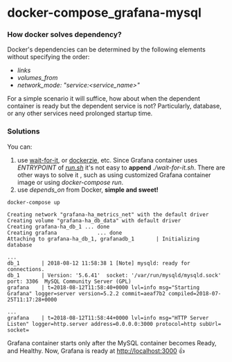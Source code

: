 # docker-compose_grafana-mysql

### How docker solves dependency?
Docker's dependencies can be determined by the following elements without specifying the order:
* *links*
* *volumes_from*
* *network_mode: "service:<service_name>"*

For a simple scenario it will suffice, how about when the dependent container is ready but the dependent service is not? Particularly, database, or any other services need prolonged startup time.

### Solutions

You can:
1. use [wait-for-it](https://github.com/vishnubob/wait-for-it), or [dockerzie](https://github.com/jwilder/dockerize), etc. Since Grafana container uses *ENTRYPOINT* of *[run.sh](https://github.com/grafana/grafana-docker/blob/master/run.sh)* it's not easy to **append** *./wait-for-it.sh*. There are other ways to solve it , such as using customized Grafana container image or using *docker-compose run*.
1. use *depends_on* from Docker, **simple and sweet!**

```
docker-compose up

Creating network "grafana-ha_metrics_net" with the default driver
Creating volume "grafana-ha_db_data" with default driver
Creating grafana-ha_db_1 ... done
Creating grafana             ... done
Attaching to grafana-ha_db_1, grafanadb_1       | Initializing database

...
db_1       | 2018-08-12 11:58:38 1 [Note] mysqld: ready for connections.
db_1       | Version: '5.6.41'  socket: '/var/run/mysqld/mysqld.sock'  port: 3306  MySQL Community Server (GPL)
grafana    | t=2018-08-12T11:58:40+0000 lvl=info msg="Starting Grafana" logger=server version=5.2.2 commit=aeaf7b2 compiled=2018-07-25T11:17:28+0000

...
grafana    | t=2018-08-12T11:58:44+0000 lvl=info msg="HTTP Server Listen" logger=http.server address=0.0.0.0:3000 protocol=http subUrl= socket=
```

Grafana container starts only after the MySQL container becomes Ready, and Healthy. Now, Grafana is ready at [http://localhost:3000](http://localhost:3000) :+1:
